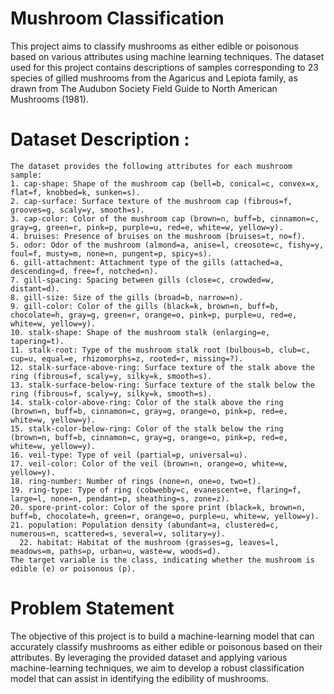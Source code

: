 # Mushroom Classification
This project aims to classify mushrooms as either edible or poisonous based on various attributes using machine learning techniques. The dataset used for this project contains descriptions of samples corresponding to 23 species of gilled mushrooms from the Agaricus and Lepiota family, as drawn from The Audubon Society Field Guide to North American Mushrooms (1981).
# Dataset Description : 
	The dataset provides the following attributes for each mushroom sample: 
    1. cap-shape: Shape of the mushroom cap (bell=b, conical=c, convex=x, flat=f, knobbed=k, sunken=s).
    2. cap-surface: Surface texture of the mushroom cap (fibrous=f, grooves=g, scaly=y, smooth=s).
    3. cap-color: Color of the mushroom cap (brown=n, buff=b, cinnamon=c, gray=g, green=r, pink=p, purple=u, red=e, white=w, yellow=y).
    4. bruises: Presence of bruises on the mushroom (bruises=t, no=f).
    5. odor: Odor of the mushroom (almond=a, anise=l, creosote=c, fishy=y, foul=f, musty=m, none=n, pungent=p, spicy=s).
    6. gill-attachment: Attachment type of the gills (attached=a, descending=d, free=f, notched=n).
    7. gill-spacing: Spacing between gills (close=c, crowded=w, distant=d).
    8. gill-size: Size of the gills (broad=b, narrow=n).
    9. gill-color: Color of the gills (black=k, brown=n, buff=b, chocolate=h, gray=g, green=r, orange=o, pink=p, purple=u, red=e, white=w, yellow=y).
    10. stalk-shape: Shape of the mushroom stalk (enlarging=e, tapering=t).
    11. stalk-root: Type of the mushroom stalk root (bulbous=b, club=c, cup=u, equal=e, rhizomorphs=z, rooted=r, missing=?).
    12. stalk-surface-above-ring: Surface texture of the stalk above the ring (fibrous=f, scaly=y, silky=k, smooth=s).
    13. stalk-surface-below-ring: Surface texture of the stalk below the ring (fibrous=f, scaly=y, silky=k, smooth=s).
    14. stalk-color-above-ring: Color of the stalk above the ring (brown=n, buff=b, cinnamon=c, gray=g, orange=o, pink=p, red=e, white=w, yellow=y).
    15. stalk-color-below-ring: Color of the stalk below the ring (brown=n, buff=b, cinnamon=c, gray=g, orange=o, pink=p, red=e, white=w, yellow=y).
    16. veil-type: Type of veil (partial=p, universal=u).  
    17. veil-color: Color of the veil (brown=n, orange=o, white=w, yellow=y).
    18. ring-number: Number of rings (none=n, one=o, two=t).
    19. ring-type: Type of ring (cobwebby=c, evanescent=e, flaring=f, large=l, none=n, pendant=p, sheathing=s, zone=z). 
    20. spore-print-color: Color of the spore print (black=k, brown=n, buff=b, chocolate=h, green=r, orange=o, purple=u, white=w, yellow=y).
    21. population: Population density (abundant=a, clustered=c, numerous=n, scattered=s, several=v, solitary=y).
 	  22. habitat: Habitat of the mushroom (grasses=g, leaves=l, meadows=m, paths=p, urban=u, waste=w, woods=d).
	The target variable is the class, indicating whether the mushroom is edible (e) or poisonous (p).
# Problem Statement
The objective of this project is to build a machine-learning model that can accurately classify mushrooms as either edible or poisonous based on their attributes. By leveraging the provided dataset and applying various machine-learning techniques, we aim to develop a robust classification model that can assist in identifying the edibility of mushrooms.
